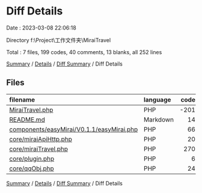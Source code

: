 # Diff Details

Date : 2023-03-08 22:06:18

Directory f:\\Project\\工作文件夹\\MiraiTravel

Total : 7 files,  199 codes, 40 comments, 13 blanks, all 252 lines

[Summary](results.md) / [Details](details.md) / [Diff Summary](diff.md) / Diff Details

## Files
| filename | language | code | comment | blank | total |
| :--- | :--- | ---: | ---: | ---: | ---: |
| [MiraiTravel.php](/MiraiTravel.php) | PHP | -201 | -7 | -21 | -229 |
| [README.md](/README.md) | Markdown | 14 | 0 | 0 | 14 |
| [components/easyMirai/V0.1.1/easyMirai.php](/components/easyMirai/V0.1.1/easyMirai.php) | PHP | 66 | 9 | 2 | 77 |
| [core/miraiApiHttp.php](/core/miraiApiHttp.php) | PHP | 20 | 11 | 3 | 34 |
| [core/miraiTravel.php](/core/miraiTravel.php) | PHP | 270 | 11 | 29 | 310 |
| [core/plugin.php](/core/plugin.php) | PHP | 6 | 3 | -2 | 7 |
| [core/qqObj.php](/core/qqObj.php) | PHP | 24 | 13 | 2 | 39 |

[Summary](results.md) / [Details](details.md) / [Diff Summary](diff.md) / Diff Details
